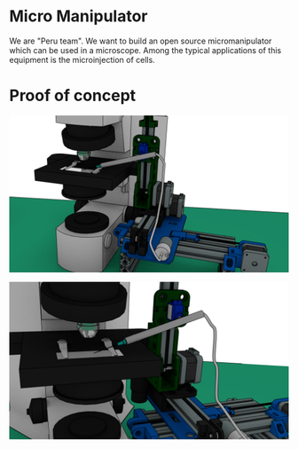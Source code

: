# Micro Manipulator

We are "Peru team". We want to build an open source micromanipulator which can be used in a microscope. Among the typical applications of this equipment is the microinjection of cells.



# Proof of concept

![alt text](https://raw.githubusercontent.com/FOSH-following-demand/Micro_Manipulator/master/documentation/First_Design.png)

![alt text](https://raw.githubusercontent.com/FOSH-following-demand/Micro_Manipulator/master/documentation/First_Design_2.png)
